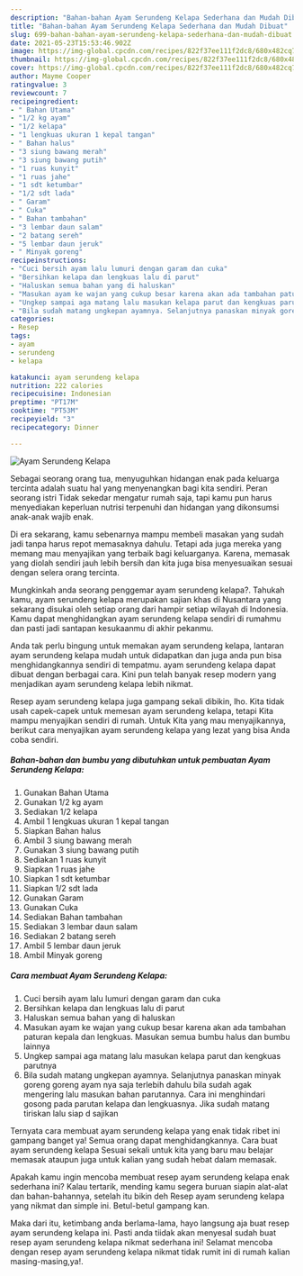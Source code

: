 ```yaml
---
description: "Bahan-bahan Ayam Serundeng Kelapa Sederhana dan Mudah Dibuat"
title: "Bahan-bahan Ayam Serundeng Kelapa Sederhana dan Mudah Dibuat"
slug: 699-bahan-bahan-ayam-serundeng-kelapa-sederhana-dan-mudah-dibuat
date: 2021-05-23T15:53:46.902Z
image: https://img-global.cpcdn.com/recipes/822f37ee111f2dc8/680x482cq70/ayam-serundeng-kelapa-foto-resep-utama.jpg
thumbnail: https://img-global.cpcdn.com/recipes/822f37ee111f2dc8/680x482cq70/ayam-serundeng-kelapa-foto-resep-utama.jpg
cover: https://img-global.cpcdn.com/recipes/822f37ee111f2dc8/680x482cq70/ayam-serundeng-kelapa-foto-resep-utama.jpg
author: Mayme Cooper
ratingvalue: 3
reviewcount: 7
recipeingredient:
- " Bahan Utama"
- "1/2 kg ayam"
- "1/2 kelapa"
- "1 lengkuas ukuran 1 kepal tangan"
- " Bahan halus"
- "3 siung bawang merah"
- "3 siung bawang putih"
- "1 ruas kunyit"
- "1 ruas jahe"
- "1 sdt ketumbar"
- "1/2 sdt lada"
- " Garam"
- " Cuka"
- " Bahan tambahan"
- "3 lembar daun salam"
- "2 batang sereh"
- "5 lembar daun jeruk"
- " Minyak goreng"
recipeinstructions:
- "Cuci bersih ayam lalu lumuri dengan garam dan cuka"
- "Bersihkan kelapa dan lengkuas lalu di parut"
- "Haluskan semua bahan yang di haluskan"
- "Masukan ayam ke wajan yang cukup besar karena akan ada tambahan paturan kepala dan lengkuas. Masukan semua bumbu halus dan bumbu lainnya"
- "Ungkep sampai aga matang lalu masukan kelapa parut dan kengkuas parutnya"
- "Bila sudah matang ungkepan ayamnya. Selanjutnya panaskan minyak goreng goreng ayam nya saja terlebih dahulu bila sudah agak mengering lalu masukan bahan parutannya. Cara ini menghindari gosong pada parutan kelapa dan lengkuasnya. Jika sudah matang tiriskan lalu siap d sajikan"
categories:
- Resep
tags:
- ayam
- serundeng
- kelapa

katakunci: ayam serundeng kelapa 
nutrition: 222 calories
recipecuisine: Indonesian
preptime: "PT17M"
cooktime: "PT53M"
recipeyield: "3"
recipecategory: Dinner

---
```



![Ayam Serundeng Kelapa](https://img-global.cpcdn.com/recipes/822f37ee111f2dc8/680x482cq70/ayam-serundeng-kelapa-foto-resep-utama.jpg)

Sebagai seorang orang tua, menyuguhkan hidangan enak pada keluarga tercinta adalah suatu hal yang menyenangkan bagi kita sendiri. Peran seorang istri Tidak sekedar mengatur rumah saja, tapi kamu pun harus menyediakan keperluan nutrisi terpenuhi dan hidangan yang dikonsumsi anak-anak wajib enak.

Di era  sekarang, kamu sebenarnya mampu membeli masakan yang sudah jadi tanpa harus repot memasaknya dahulu. Tetapi ada juga mereka yang memang mau menyajikan yang terbaik bagi keluarganya. Karena, memasak yang diolah sendiri jauh lebih bersih dan kita juga bisa menyesuaikan sesuai dengan selera orang tercinta. 



Mungkinkah anda seorang penggemar ayam serundeng kelapa?. Tahukah kamu, ayam serundeng kelapa merupakan sajian khas di Nusantara yang sekarang disukai oleh setiap orang dari hampir setiap wilayah di Indonesia. Kamu dapat menghidangkan ayam serundeng kelapa sendiri di rumahmu dan pasti jadi santapan kesukaanmu di akhir pekanmu.

Anda tak perlu bingung untuk memakan ayam serundeng kelapa, lantaran ayam serundeng kelapa mudah untuk didapatkan dan juga anda pun bisa menghidangkannya sendiri di tempatmu. ayam serundeng kelapa dapat dibuat dengan berbagai cara. Kini pun telah banyak resep modern yang menjadikan ayam serundeng kelapa lebih nikmat.

Resep ayam serundeng kelapa juga gampang sekali dibikin, lho. Kita tidak usah capek-capek untuk memesan ayam serundeng kelapa, tetapi Kita mampu menyajikan sendiri di rumah. Untuk Kita yang mau menyajikannya, berikut cara menyajikan ayam serundeng kelapa yang lezat yang bisa Anda coba sendiri.

<!--inarticleads1-->

##### Bahan-bahan dan bumbu yang dibutuhkan untuk pembuatan Ayam Serundeng Kelapa:

1. Gunakan  Bahan Utama
1. Gunakan 1/2 kg ayam
1. Sediakan 1/2 kelapa
1. Ambil 1 lengkuas ukuran 1 kepal tangan
1. Siapkan  Bahan halus
1. Ambil 3 siung bawang merah
1. Gunakan 3 siung bawang putih
1. Sediakan 1 ruas kunyit
1. Siapkan 1 ruas jahe
1. Siapkan 1 sdt ketumbar
1. Siapkan 1/2 sdt lada
1. Gunakan  Garam
1. Gunakan  Cuka
1. Sediakan  Bahan tambahan
1. Sediakan 3 lembar daun salam
1. Sediakan 2 batang sereh
1. Ambil 5 lembar daun jeruk
1. Ambil  Minyak goreng




<!--inarticleads2-->

##### Cara membuat Ayam Serundeng Kelapa:

1. Cuci bersih ayam lalu lumuri dengan garam dan cuka
1. Bersihkan kelapa dan lengkuas lalu di parut
1. Haluskan semua bahan yang di haluskan
1. Masukan ayam ke wajan yang cukup besar karena akan ada tambahan paturan kepala dan lengkuas. Masukan semua bumbu halus dan bumbu lainnya
1. Ungkep sampai aga matang lalu masukan kelapa parut dan kengkuas parutnya
1. Bila sudah matang ungkepan ayamnya. Selanjutnya panaskan minyak goreng goreng ayam nya saja terlebih dahulu bila sudah agak mengering lalu masukan bahan parutannya. Cara ini menghindari gosong pada parutan kelapa dan lengkuasnya. Jika sudah matang tiriskan lalu siap d sajikan




Ternyata cara membuat ayam serundeng kelapa yang enak tidak ribet ini gampang banget ya! Semua orang dapat menghidangkannya. Cara buat ayam serundeng kelapa Sesuai sekali untuk kita yang baru mau belajar memasak ataupun juga untuk kalian yang sudah hebat dalam memasak.

Apakah kamu ingin mencoba membuat resep ayam serundeng kelapa enak sederhana ini? Kalau tertarik, mending kamu segera buruan siapin alat-alat dan bahan-bahannya, setelah itu bikin deh Resep ayam serundeng kelapa yang nikmat dan simple ini. Betul-betul gampang kan. 

Maka dari itu, ketimbang anda berlama-lama, hayo langsung aja buat resep ayam serundeng kelapa ini. Pasti anda tiidak akan menyesal sudah buat resep ayam serundeng kelapa nikmat sederhana ini! Selamat mencoba dengan resep ayam serundeng kelapa nikmat tidak rumit ini di rumah kalian masing-masing,ya!.

